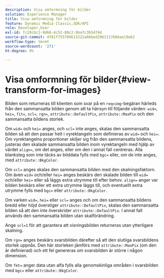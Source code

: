```yaml
---
description: Visa omformning för bilder
solution: Experience Manager
title: Visa omformning för bilder
feature: Dynamic Media Classic,SDK/API
role: Developer,User
exl-id: fc20cbc2-9d66-4c52-80c2-9ba7c3b54744
source-git-commit: 4f81f755789613222a66bed2961117604ae19e62
workflow-type: tm+mt
source-wordcount: '271'
ht-degree: 0%

---
```


# Visa omformning för bilder{#view-transform-for-images}

Bilden som returneras till klienten som svar på en `req=img`-begäran härleds från den sammansatta bilden genom att ta hänsyn till följande värden: `wid=`, `hei=`, `fit=`, `scl=`, `rgn=`, `attribute::DefaultPix`, `attribute::MaxPix` och den sammansatta bildens storlek.

Om `wid=` och `hei=` anges, och `scl=` inte anges, skalas den sammansatta bilden så att den passar helt i vyrektangeln som definieras av `wid=` och `hei=`. Om vyrektangelns proportioner skiljer sig från den sammansatta bildens, justeras den skalade sammansatta bilden inom vyrektangeln med hjälp av värdet `align=`, om det anges, eller om den i annat fall centreras. Alla blanksteg som inte täcks av bilddata fylls med `bgc=` eller, om de inte anges, med `attribute::BkgColor`.

Om `scl=` anges skalas den sammansatta bilden med den skalningsfaktorn. Om även `wid=` och/eller `hei=` anges beskärs den skalade bilden till `wid=` och/eller `hei=` eller så läggs extra utrymme till efter behov. `align=` anger var bilden beskärs eller ett extra utrymme läggs till, och eventuellt extra utrymme fylls med `bgc=` eller `attribute::BkgColor`.

Om varken `wid=`, `hei=` eller `scl=` anges och om den sammansatta bildens bredd eller höjd överstiger `attribute::DefaultPix`, skalas den sammansatta bilden så att den inte överskrider `attribute::DefaultPix`. I annat fall används den sammansatta bilden utan skalförändring.

Ange `scl=1` för att garantera att visningsbilden returneras utan ytterligare skalning.

Om `rgn=` anges beskärs svarsbilden därefter så att den slutliga svarsbildens storlek uppnås. Den här storleken jämförs med `attribute::MaxPix` (om den är definierad) och ett fel genereras om svarsbilden är större i någon dimension.

Om `fmt=` anger data utan alfa fylls alla genomskinliga områden i svarsbilden med `bgc=` eller `attribute::BkgColor`.
